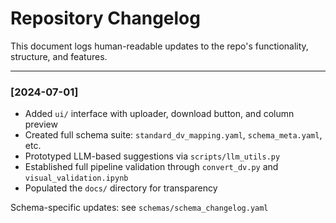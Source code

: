 # Repository Changelog

This document logs human-readable updates to the repo's functionality, structure, and features.

---

### [2024-07-01]

- Added `ui/` interface with uploader, download button, and column preview
- Created full schema suite: `standard_dv_mapping.yaml`, `schema_meta.yaml`, etc.
- Prototyped LLM-based suggestions via `scripts/llm_utils.py`
- Established full pipeline validation through `convert_dv.py` and `visual_validation.ipynb`
- Populated the `docs/` directory for transparency

Schema-specific updates: see `schemas/schema_changelog.yaml`
